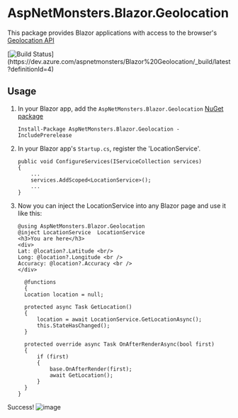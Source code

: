 # AspNetMonsters.Blazor.Geolocation
This package provides Blazor applications with access to the browser's [Geolocation API](https://developer.mozilla.org/en-US/docs/Web/API/Geolocation)

[![Build Status](https://dev.azure.com/aspnetmonsters/Blazor%20Geolocation/_apis/build/status/Blazor%20Geolocation-ASP.NET%20Core%20(.NET%20Framework)-CI)](https://dev.azure.com/aspnetmonsters/Blazor%20Geolocation/_build/latest?definitionId=4)

## Usage
1) In your Blazor app, add the `AspNetMonsters.Blazor.Geolocation` [NuGet package](https://www.nuget.org/packages/AspNetMonsters.Blazor.Geolocation/)

    ```
    Install-Package AspNetMonsters.Blazor.Geolocation -IncludePrerelease
    ```

1) In your Blazor app's `Startup.cs`, register the 'LocationService'.

    ```
    public void ConfigureServices(IServiceCollection services)
    {
        ...
        services.AddScoped<LocationService>();
        ...
    }
    ```

1) Now you can inject the LocationService into any Blazor page and use it like this:

    ```
    @using AspNetMonsters.Blazor.Geolocation
    @inject LocationService  LocationService
    <h3>You are here</h3>
    <div>
    Lat: @location?.Latitude <br/>
    Long: @location?.Longitude <br />
    Accuracy: @location?.Accuracy <br />
    </div>

      @functions
      {
      Location location = null;

      protected async Task GetLocation()
      {
          location = await LocationService.GetLocationAsync();
          this.StateHasChanged();
      }

      protected override async Task OnAfterRenderAsync(bool first)
      {
          if (first)
          {
              base.OnAfterRender(first);
              await GetLocation();
          }
      }
    }
    ```

Success!
![image](https://user-images.githubusercontent.com/2531875/37178457-c86888a0-22df-11e8-8667-d6f7eba80691.png)

